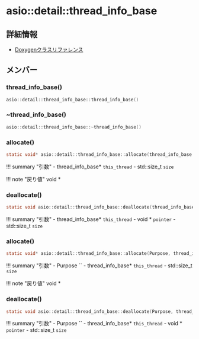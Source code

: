 # asio::detail::thread_info_base



## 詳細情報

- [Doxygenクラスリファレンス](https://lang-ship.com/reference/ESP32/latest/classasio_1_1detail_1_1thread__info__base.html)

## メンバー

### thread_info_base()



```c
asio::detail::thread_info_base::thread_info_base()
```



### ~thread_info_base()



```c
asio::detail::thread_info_base::~thread_info_base()
```



### allocate()



```c
static void* asio::detail::thread_info_base::allocate(thread_info_base *this_thread, std::size_t size)
```

!!! summary "引数"
	- thread_info_base* `this_thread` 
	- std::size_t `size` 

!!! note "戻り値"
	void *



### deallocate()



```c
static void asio::detail::thread_info_base::deallocate(thread_info_base *this_thread, void *pointer, std::size_t size)
```

!!! summary "引数"
	- thread_info_base* `this_thread` 
	- void * `pointer` 
	- std::size_t `size` 



### allocate()



```c
static void* asio::detail::thread_info_base::allocate(Purpose, thread_info_base *this_thread, std::size_t size)
```

!!! summary "引数"
	- Purpose `` 
	- thread_info_base* `this_thread` 
	- std::size_t `size` 

!!! note "戻り値"
	void *



### deallocate()



```c
static void asio::detail::thread_info_base::deallocate(Purpose, thread_info_base *this_thread, void *pointer, std::size_t size)
```

!!! summary "引数"
	- Purpose `` 
	- thread_info_base* `this_thread` 
	- void * `pointer` 
	- std::size_t `size` 



